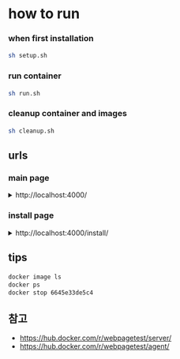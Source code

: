 # how to run

### when first installation

```sh
sh setup.sh
```

### run container

```sh
sh run.sh
```

### cleanup container and images

```sh
sh cleanup.sh
```

## urls

### main page

<details>
<summary>http://localhost:4000/</summary>
    
![main page](./img/main.png)

</details>

### install page

<details>
<summary>http://localhost:4000/install/</summary>

![install](./img/install.png)

</details>

## tips

```
docker image ls
docker ps
docker stop 6645e33de5c4
```

## 참고

- https://hub.docker.com/r/webpagetest/server/
- https://hub.docker.com/r/webpagetest/agent/
